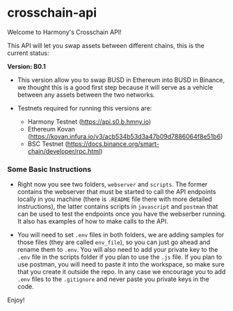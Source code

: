 # crosschain-api
Welcome to Harmony's Crosschain API!

This API will let you swap assets between different chains, this is the current status:

**Version: B0.1**

* This version allow you to swap BUSD in Ethereum into BUSD in Binance, we thought this is a good first step because it will serve as a vehicle between any assets between the two networks.

* Testnets required for running this versions are:

    * Harmony Testnet (https://api.s0.b.hmny.io)
    * Ethereum Kovan (https://kovan.infura.io/v3/acb534b53d3a47b09d7886064f8e51b6)
    * BSC Testnet (https://docs.binance.org/smart-chain/developer/rpc.html)

### Some Basic Instructions

* Right now you see two folders, `webserver` and `scripts`. The former contains the webserver that must be started to call the API endpoints locally in you machine (there is `.README` file there with more detailed instructions), the latter contains scripts in `javascript` and `postman` that can be used to test the endpoints once you have the webserber running. It also has examples of how to make calls to the API.

* You will need to set `.env` files in both folders, we are adding samples for those files (they are called `env_file`), so you can just go ahead and rename them to `.env`. You will also need to add your private key to the `.env` file in the scripts folder if you plan to use the `.js` file. If you plan to use postman, you will need to paste it into the workspace, so make sure that you create it outside the repo. In any case we encourage you to add `.env` files to the `.gitignore` and never paste you private keys in the code. 

Enjoy!
